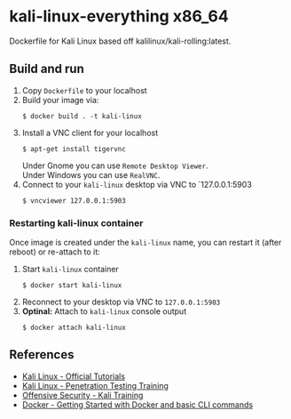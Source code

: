 # kali-linux-everything x86_64

Dockerfile for Kali Linux based off kalilinux/kali-rolling:latest.

## Build and run

1. Copy `Dockerfile` to your localhost
2. Build your image via:
   ```
   $ docker build . -t kali-linux
   ```
3. Install a VNC client for your localhost
   ```
   $ apt-get install tigervnc
   ```
   Under Gnome you can use `Remote Desktop Viewer`.  
   Under Windows you can use `RealVNC`.
4. Connect to your `kali-linux` desktop via VNC to `127.0.0.1:5903
   ```
   $ vncviewer 127.0.0.1:5903
   ```
   
### Restarting kali-linux container

Once image is created under the `kali-linux` name, you can restart it (after reboot) or re-attach to it:

1. Start `kali-linux` container
   ```
   $ docker start kali-linux
   ```
2. Reconnect to your desktop via VNC to `127.0.0.1:5903`
2. __Optinal:__ Attach to `kali-linux` console output
   ```
   $ docker attach kali-linux
   ```

## References

- [Kali Linux - Official Tutorials](https://www.kali.org/category/tutorials/)
- [Kali Linux - Penetration Testing Training](https://www.kali.org/penetration-testing-with-kali-linux/)
- [Offensive Security - Kali Training](https://kali.training/)
- [Docker - Getting Started with Docker and basic CLI commands](https://docs.docker.com/get-started/)
